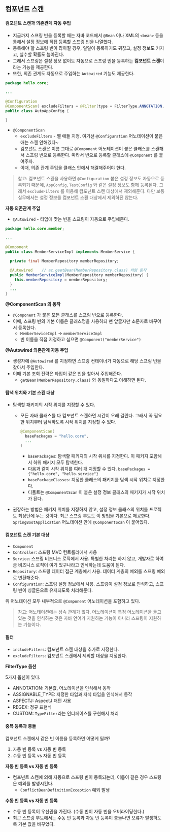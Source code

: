 ## 컴포넌트 스캔



#### 컴포넌트 스캔과 의존관계 자동 주입

- 지금까지 스프링 빈을 등록할 때는 자바 코드에서 `@Bean` 이나 XML의 `<bean>` 등을 통해서 설정 정보에 직접 등록할 스프링 빈을 나열했다.
- 등록해야 할 스프링 빈이 많아질 경우, 일일이 등록하기도 귀찮고, 설정 정보도 커지고, 실수할 확률도 높아진다.
- 그래서 스프링은 설정 정보 없이도 자동으로 스프링 빈을 등록하는 **컴포넌트 스캔**이라는 기능을 제공한다.
- 또한, 의존 관계도 자동으로 주입하는 `Autowired` 기능도 제공한다.



```Java
package hello.core;

...
  
@Configuration
@ComponentScan( excludeFilters = @Filter(type = FilterType.ANNOTATION, classes = Configuration.class))
public class AutoAppConfig {

}
```



- `@ComponentScan`
  - `excludeFilters` - 뺄 애들 지정. 여기선 `@Configuration` 어노테이션이 붙은 애는 스캔 안해겠다~
  - 컴포넌트 스캔은 이름 그대로 `@Component` 어노테이션이 붙은 클래스를 스캔해서 스프링 빈으로 등록한다. 따라서 빈으로 등록할 클래스에 `@Component` 를 붙여주자.
  - 이때, 의존 관계 주입을 클래스 안에서 해결해주어야 한다.



> 참고: 컴포넌트 스캔을 사용하면 `@Configuration` 붙은 설정 정보도 자동으로 등록되기 때문에, `AppConfig`, `TestConfig` 와 같은 설정 정보도 함께 등록된다. 그래서 `excludeFilters` 를 이용해 컴포넌트 스캔 대상에서 제외해준다. 다만 보통 실무에서는 설정 정보를 컴포넌트 스캔 대상에서 제외하진 않는다.



**자동 의존관계 주입**

- `@Autowired` - 타입에 맞는 빈을 스프링이 자동으로 주입해준다.



```java
package hello.core.member;

...
  
@Component
public class MemberServiceImpl implements MemberService {

  private final MemberRepository memberRepository;

  @Autowired	// ac.geetBean(MemberRepository.class) 처럼 동작
  public MemberServiceImpl(MemberRepository memberRepository) {
    this.memberRepository = memberRepository;
  }
  ...
}
```



**@ComponentScan 의 동작**

- `@Component` 가 붙은 모든 클래스를 스프링 빈으로 등록한다.
- 이때, 스프링 빈의 기본 이름은 클래스명을 사용하되 맨 앞글자만 소문자로 바꾸어서 등록한다.
  - `MemberSeviceImpl` -> `memberServiceImpl`
  - 빈 이름을 직접 지정하고 싶으면 `@Component("memberService")`



**@Autowired 의존관계 자동 주입**

- 생성자에 `@Autowired` 를 지정하면 스프링 컨테이너가 자동으로 해당 스프링 빈을 찾아서 주입한다.
- 이때 기본 조회 전략은 타입이 같은 빈을 찾아서 주입해준다.
  - `getBean(MemberRepository.class)` 와 동일하다고 이해하면 된다.



#### 탐색 위치와 기본 스캔 대상

- 탐색할 패키지의 시작 위치를 지정할 수 있다.

  - 모든 자바 클래스를 다 컴포넌트 스캔하면 시간이 오래 걸린다. 그래서 꼭 필요한 위치부터 탐색하도록 시작 위치를 지정할 수 있다.

    ``` java
    @ComponentScan(
      basePackages = "hello.core",
      ...
    )
    ```

    - `basePackages`: 탐색할 패키지의 시작 위치를 지정한다. 이 패키지 포함해서 하위 패키지 모두 탐색한다.
    - 다음과 같이 시작 위치를 여러 개 지정할  수 있다. `basePackages = {"hello.core", "hello.service"}` 
    - `basePackageClasses`: 지정한 클래스의 패키지를 탐색 시작 위치로 지정한다.
    - 디폴트는  `@ComponentScan` 이 붙은 설정 정보 클래스의 패키지가 시작 위치가 된다.

- 권장하는 방법은 패키지 위치를 지정하지 않고, 설정 정보 클래스의 위치를 프로젝트 최상단에 두는 것이다. 최근 스프링 부트도 이 방법을 기본으로 제공한다. `SpringBootApplication` 어노테이션 안에 `@ComponentScan` 이 붙어있다.



#### 컴포넌트 스캔 기본 대상

- `Component`
- `Controller`: 스프링 MVC 컨트롤러에서 사용
- `Service`: 스프링 비즈니스 로직에서 사용. 특별한 처리는 하지 않고, 개발자로 하여금 비즈니스 로직이 여기 있구나라고 인식하는데 도움이 된다.
- `Repository`: 스프링 데이터 접근 계층에서 사용. 데이터 계층의 예외를 스프링 예외로 변환해준다.
- `Configuration`: 스프링 설정 정보에서 사용. 스프링이 설정 정보로 인식하고, 스프링 빈이 싱글톤으로 유지되도록 처리해준다.



위 어노테이션 모두 내부적으로 `@Component` 어노테이션을 포함하고 있다.



> 참고: 어노테이션에는 상속 관계가 없다. 어노테이션이 특정 어노테이션을 들고 있는 것을 인식하는 것은 자바 언어가 지원하는 기능이 아니라 스프링이 지원하는 기능이다.



#### 필터

- `includeFilters`: 컴포넌트 스캔 대상을 추가로 지정한다.
- `excludeFilters`: 컴포넌트 스캔에서 제외할 대상을 지정한다.



**FilterType 옵션**

5가지 옵션이 있다.

- ANNOTATION: 기본값, 어노테이션을 인식해서 동작
- ASSIGNABLE_TYPE: 지정한 타입과 자식 타입을 인식해서 동작
- ASPECTJ: AspectJ 패턴 사용
- REGEX: 정규 표현식
- CUSTOM: `TypeFilter`라는 인터페이스를 구현해서 처리



#### 중복 등록과 충돌

컴포넌트 스캔에서 같은 빈 이름을 등록하면 어떻게 될까?

1. 자동 빈 등록 vs 자동 빈 등록
2. 수동 빈 등록 vs 자동 빈 등록



**자동 빈 등록 vs 자동 빈 등록**

- 컴포넌트 스캔에 의해 자동으로 스프링 빈이 등록되는데, 이름이 같은 경우 스프링은 예외를 발생시킨다.
  - `ConflictBeanDefinitionException` 예외 발생



**수동 빈 등록 vs 자동 빈 등록**

- 수동 빈 등록이 우선권을 가진다. (수동 빈이 자동 빈을 오버라이딩한다.)
- 최근 스프링 부트에서는 수동 빈 등록과 자동 빈 등록이 충돌나면 오류가 발생하도록 기본 값을 바꾸었다.